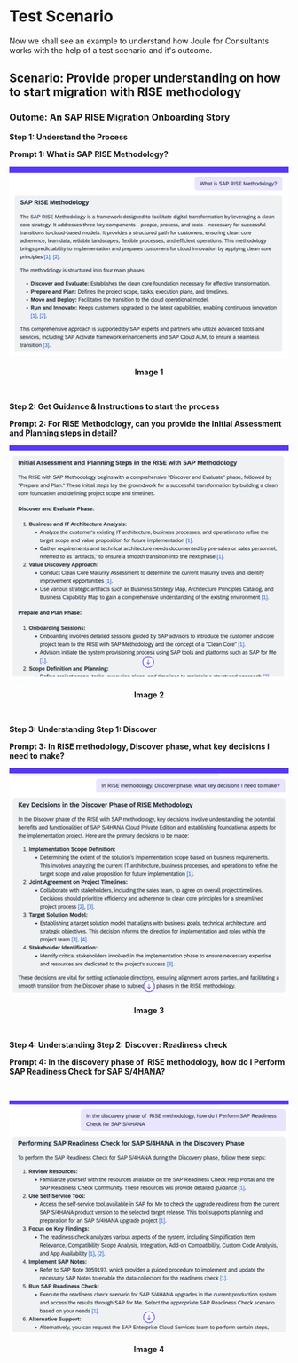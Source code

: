 # Test Scenario

Now we shall see an example to understand how Joule for Consultants works with the help of a test scenario and it's outcome.

## Scenario: Provide proper understanding on how to start migration with RISE methodology
### Outome: An SAP RISE Migration Onboarding Story
<b> Step 1: Understand the Process </b>

<b> Prompt 1: What is SAP RISE Methodology?</b>
<br>
<p align="center"> 
<img src="images/5.1.1.png"> 
</p>
<p align="center"> <b>Image 1</b> </p>
<br>

<b> Step 2: Get Guidance & Instructions to start the process </b>

<b> Prompt 2: For RISE Methodology, can you provide the Initial Assessment and Planning steps in detail? </b>
<br>
<p align="center"> 
<img src="images/5.1.2.png"> 
</p>
<p align="center"> <b>Image 2</b> </p>
<br>

<b> Step 3: Understanding Step 1: Discover</b>

<b> Prompt 3: In RISE methodology, Discover phase, what key decisions I need to make?</b>
<br>
<p align="center"> 
<img src="images/5.1.3.png"> 
</p>
<p align="center"> <b>Image 3</b> </p>
<br>

<b> Step 4: Understanding Step 2: Discover: Readiness check </b>

<b> Prompt 4: In the discovery phase of  RISE methodology, how do I Perform SAP Readiness Check for SAP S/4HANA? </b>

<br>
<p align="center"> 
<img src="images/5.1.4.png"> 
</p>
<p align="center"> <b>Image 4</b> </p>
<br>

